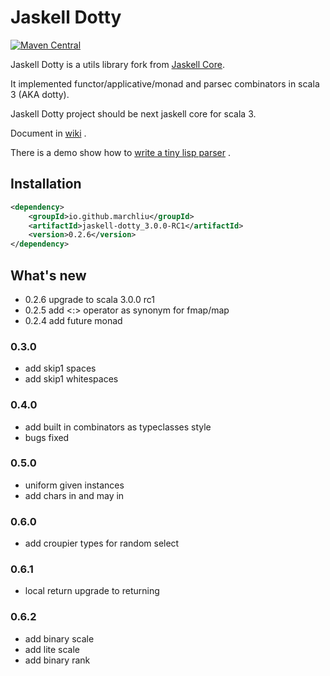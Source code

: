 # Jaskell Dotty

[![Maven Central](https://img.shields.io/maven-central/v/io.github.marchliu/jaskell-dotty_3.0.0-M3.svg?label=Maven%20Central)](https://search.maven.org/search?q=g:%22io.github.marchliu%22%20AND%20a:%22jaskell-dotty_3.0.0-M3%22)

Jaskell Dotty is a utils library fork from [Jaskell Core](https://github.com/MarchLiu/jaskell-core).

It implemented functor/applicative/monad and parsec combinators in scala 3 (AKA dotty).

Jaskell Dotty project should be next jaskell core for scala 3.

Document in [wiki](https://github.com/MarchLiu/jaskell-dotty/wiki) .

There is a demo show how to [write a tiny lisp parser](https://github.com/MarchLiu/sisp-dotty) .

## Installation

```xml
<dependency>
    <groupId>io.github.marchliu</groupId>
    <artifactId>jaskell-dotty_3.0.0-RC1</artifactId>
    <version>0.2.6</version>
</dependency>
```

## What's new

 - 0.2.6 upgrade to scala 3.0.0 rc1
 - 0.2.5 add <:> operator as synonym for fmap/map
 - 0.2.4 add future monad
 
### 0.3.0

 - add skip1 spaces
 - add skip1 whitespaces

### 0.4.0

 - add built in combinators as typeclasses style
 - bugs fixed

### 0.5.0

 - uniform given instances
 - add chars in and may in

### 0.6.0

 - add croupier types for random select

### 0.6.1

 - local return upgrade to returning

### 0.6.2

 - add binary scale
 - add lite scale
 - add binary rank